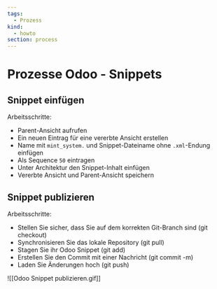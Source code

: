 ```yaml
---
tags:
  - Prozess
kind:
  - howto
section: process
---
```

# Prozesse Odoo - Snippets

## Snippet einfügen

Arbeitsschritte:
* Parent-Ansicht aufrufen
* Ein neuen Eintrag für eine vererbte Ansicht erstellen
* Name mit `mint_system.` und Snippet-Dateiname ohne `.xml`-Endung einfügen
* Als Sequence `50` eintragen
* Unter Architektur den Snippet-Inhalt einfügen
* Vererbte Ansicht und Parent-Ansicht speichern

## Snippet publizieren

Arbeitsschritte:
* Stellen Sie sicher, dass Sie auf dem korrekten Git-Branch sind (git checkout)
* Synchronisieren Sie das lokale Repository (git pull)
* Stagen Sie ihr Odoo Snippet (git add)
* Erstellen Sie den Commit mit einer Nachricht (git commit -m)
* Laden Sie Änderungen hoch (git push)

![[Odoo Snippet publizieren.gif]]